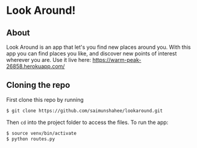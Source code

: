 # Look Around!
## About

Look Around is an app that let's you find new places around you. With this app you can find places you like, and discover new points of interest wherever you are.
Use it live here: https://warm-peak-26858.herokuapp.com/
## Cloning the repo

First clone this repo by running

```bash
$ git clone https://github.com/saimunshahee/lookaround.git
```

Then `cd` into the project folder to access the files.
To run the app:

```bash
$ source venv/bin/activate
$ python routes.py
```

